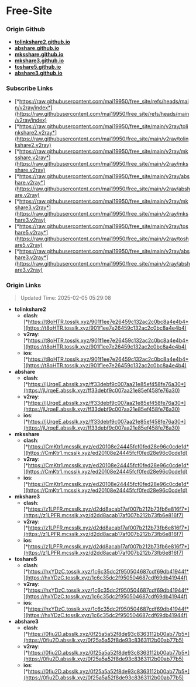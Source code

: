 # Free-Site

### Origin Github

- [**tolinkshare2.github.io**](https://github.com/tolinkshare2/tolinkshare2.github.io)
- [**abshare.github.io**](https://github.com/abshare/abshare.github.io)
- [**mksshare.github.io**](https://github.com/mksshare/mksshare.github.io)
- [**mkshare3.github.io**](https://github.com/mkshare3/mkshare3.github.io)
- [**toshare5.github.io**](https://github.com/toshare5/toshare5.github.io)
- [**abshare3.github.io**](https://github.com/abshare3/abshare3.github.io)

### Subscribe Links

- [*https://raw.githubusercontent.com/mai19950/free_site/refs/heads/main/v2ray/index*](https://raw.githubusercontent.com/mai19950/free_site/refs/heads/main/v2ray/index)
- [*https://raw.githubusercontent.com/mai19950/free_site/main/v2ray/tolinkshare2.v2ray*](https://raw.githubusercontent.com/mai19950/free_site/main/v2ray/tolinkshare2.v2ray)
- [*https://raw.githubusercontent.com/mai19950/free_site/main/v2ray/mksshare.v2ray*](https://raw.githubusercontent.com/mai19950/free_site/main/v2ray/mksshare.v2ray)
- [*https://raw.githubusercontent.com/mai19950/free_site/main/v2ray/abshare.v2ray*](https://raw.githubusercontent.com/mai19950/free_site/main/v2ray/abshare.v2ray)
- [*https://raw.githubusercontent.com/mai19950/free_site/main/v2ray/mkshare3.v2ray*](https://raw.githubusercontent.com/mai19950/free_site/main/v2ray/mkshare3.v2ray)
- [*https://raw.githubusercontent.com/mai19950/free_site/main/v2ray/toshare5.v2ray*](https://raw.githubusercontent.com/mai19950/free_site/main/v2ray/toshare5.v2ray)
- [*https://raw.githubusercontent.com/mai19950/free_site/main/v2ray/abshare3.v2ray*](https://raw.githubusercontent.com/mai19950/free_site/main/v2ray/abshare3.v2ray)

### Origin Links

> Updated Time: 2025-02-05 05:29:08

- **tolinkshare2**
  - **clash**: [*https://t8oHTR.tosslk.xyz/901f1ee7e26459c132ac2c0bc8a4e4b4*](https://t8oHTR.tosslk.xyz/901f1ee7e26459c132ac2c0bc8a4e4b4)
  - **v2ray**: [*https://t8oHTR.tosslk.xyz/901f1ee7e26459c132ac2c0bc8a4e4b4*](https://t8oHTR.tosslk.xyz/901f1ee7e26459c132ac2c0bc8a4e4b4)
  - **ios**: [*https://t8oHTR.tosslk.xyz/901f1ee7e26459c132ac2c0bc8a4e4b4*](https://t8oHTR.tosslk.xyz/901f1ee7e26459c132ac2c0bc8a4e4b4)
- **abshare**
  - **clash**: [*https://jUrqeE.absslk.xyz/ff33debf9c007aa21e85ef458fe76a30*](https://jUrqeE.absslk.xyz/ff33debf9c007aa21e85ef458fe76a30)
  - **v2ray**: [*https://jUrqeE.absslk.xyz/ff33debf9c007aa21e85ef458fe76a30*](https://jUrqeE.absslk.xyz/ff33debf9c007aa21e85ef458fe76a30)
  - **ios**: [*https://jUrqeE.absslk.xyz/ff33debf9c007aa21e85ef458fe76a30*](https://jUrqeE.absslk.xyz/ff33debf9c007aa21e85ef458fe76a30)
- **mksshare**
  - **clash**: [*https://CmKtr1.mcsslk.xyz/ed20108e24445fcf0fed28e96c0cde1d*](https://CmKtr1.mcsslk.xyz/ed20108e24445fcf0fed28e96c0cde1d)
  - **v2ray**: [*https://CmKtr1.mcsslk.xyz/ed20108e24445fcf0fed28e96c0cde1d*](https://CmKtr1.mcsslk.xyz/ed20108e24445fcf0fed28e96c0cde1d)
  - **ios**: [*https://CmKtr1.mcsslk.xyz/ed20108e24445fcf0fed28e96c0cde1d*](https://CmKtr1.mcsslk.xyz/ed20108e24445fcf0fed28e96c0cde1d)
- **mkshare3**
  - **clash**: [*https://z1LPFR.mcsslk.xyz/d2dd8acab17af007b212b73fb6e816f7*](https://z1LPFR.mcsslk.xyz/d2dd8acab17af007b212b73fb6e816f7)
  - **v2ray**: [*https://z1LPFR.mcsslk.xyz/d2dd8acab17af007b212b73fb6e816f7*](https://z1LPFR.mcsslk.xyz/d2dd8acab17af007b212b73fb6e816f7)
  - **ios**: [*https://z1LPFR.mcsslk.xyz/d2dd8acab17af007b212b73fb6e816f7*](https://z1LPFR.mcsslk.xyz/d2dd8acab17af007b212b73fb6e816f7)
- **toshare5**
  - **clash**: [*https://hxYDzC.tosslk.xyz/1c6c35dc2f950504687cdf69db41944f*](https://hxYDzC.tosslk.xyz/1c6c35dc2f950504687cdf69db41944f)
  - **v2ray**: [*https://hxYDzC.tosslk.xyz/1c6c35dc2f950504687cdf69db41944f*](https://hxYDzC.tosslk.xyz/1c6c35dc2f950504687cdf69db41944f)
  - **ios**: [*https://hxYDzC.tosslk.xyz/1c6c35dc2f950504687cdf69db41944f*](https://hxYDzC.tosslk.xyz/1c6c35dc2f950504687cdf69db41944f)
- **abshare3**
  - **clash**: [*https://0fiu2D.absslk.xyz/0f25a5a52f8de93c8363112b00ab77b5*](https://0fiu2D.absslk.xyz/0f25a5a52f8de93c8363112b00ab77b5)
  - **v2ray**: [*https://0fiu2D.absslk.xyz/0f25a5a52f8de93c8363112b00ab77b5*](https://0fiu2D.absslk.xyz/0f25a5a52f8de93c8363112b00ab77b5)
  - **ios**: [*https://0fiu2D.absslk.xyz/0f25a5a52f8de93c8363112b00ab77b5*](https://0fiu2D.absslk.xyz/0f25a5a52f8de93c8363112b00ab77b5)
